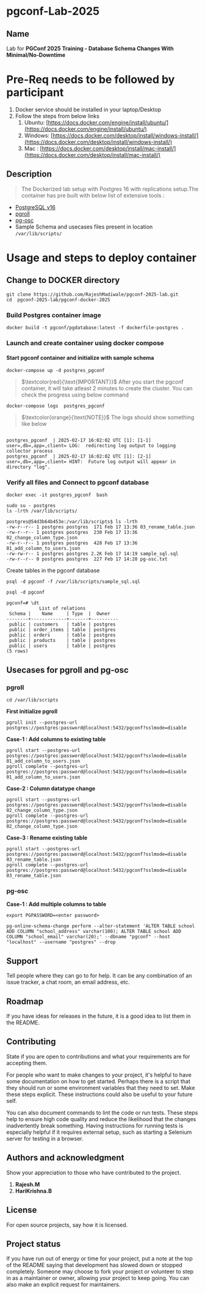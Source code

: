 # pgconf-Lab-2025

## Name
Lab for __PGConf 2025 Training - Database Schema Changes With Minimal/No-Downtime__

# Pre-Req needs to be followed by participant
1. Docker service should be installed in your laptop/Desktop
2. Follow the steps from below links
    1. Ubuntu: [https://docs.docker.com/engine/install/ubuntu/](https://docs.docker.com/engine/install/ubuntu/)
    2. Windows: [https://docs.docker.com/desktop/install/windows-install/](https://docs.docker.com/desktop/install/windows-install/)
    3. Mac : [https://docs.docker.com/desktop/install/mac-install/](https://docs.docker.com/desktop/install/mac-install/)

## Description

>The Dockerized lab setup with Postgres 16 with replications setup.The container has pre built with below list of extensive tools :

* [PostgreSQL v16](https://www.postgresql.org/docs/16/index.html)
* [pgroll](https://github.com/xataio/pgroll)
* [pg-osc](https://github.com/shayonj/pg-osc)
* Sample Schema and usecases files present in location ```/var/lib/scripts/```


# Usage and steps to deploy container

## Change to DOCKER directory
```
git clone https://github.com/RajeshMadiwale/pgconf-2025-lab.git
cd  pgconf-2025-lab/pgconf-docker-2025
```
### Build Postgres container image 

```
docker build -t pgconf/pgdatabase:latest -f dockerfile-postgres .

```

### Launch and create container using docker compose 

#### Start pgconf container and initialize with sample schema 


```
docker-compose up -d postgres_pgconf
```

<!-- Adding Blockquote --> 
> $`\textcolor{red}{\text{IMPORTANT}}`$ After you start the pgconf container, it will take atleast 2 minutes to create the cluster.
You can check the progress using below command 

```
docker-compose logs  postgres_pgconf

```
<!-- Adding Blockquote --> 
> $`\textcolor{orange}{\text{NOTE}}`$ The logs should show something like below 
```

postgres_pgconf  | 2025-02-17 16:02:02 UTC [1]: [1-1] user=,db=,app=,client= LOG:  redirecting log output to logging collector process
postgres_pgconf  | 2025-02-17 16:02:02 UTC [1]: [2-1] user=,db=,app=,client= HINT:  Future log output will appear in directory "log".

```

### Verify all files and Connect to pgconf database

```
docker exec -it postgres_pgconf  bash

```

```
sudo su - postgres
ls -lrth /var/lib/scripts/
```

```
postgres@54d3b64b453e:/var/lib/scripts$ ls -lrth
-rw-r--r-- 1 postgres postgres  171 Feb 17 13:36 03_rename_table.json
-rw-r--r-- 1 postgres postgres  230 Feb 17 13:36 02_change_column_type.json
-rw-r--r-- 1 postgres postgres  428 Feb 17 13:36 01_add_column_to_users.json
-rw-rw-r-- 1 postgres postgres 2.2K Feb 17 14:19 sample_sql.sql
-rw-r--r-- 0 postgres postgres  227 Feb 17 14:20 pg-osc.txt

```

Create tables in the pgconf database

```
psql -d pgconf -f /var/lib/scripts/sample_sql.sql
```

```
psql -d pgconf 
```

```
pgconf=# \dt
            List of relations
 Schema |    Name     | Type  |  Owner   
--------+-------------+-------+----------
 public | customers   | table | postgres
 public | order_items | table | postgres
 public | orders      | table | postgres
 public | products    | table | postgres
 public | users       | table | postgres
(5 rows)

```

## Usecases for pgroll and pg-osc

### pgroll

```
cd /var/lib/scripts

```

__First initialize pgroll__

```
pgroll init --postgres-url postgres://postgres:password@localhost:5432/pgconf?sslmode=disable
```

__Case-1 : Add columns to existing table__

```
pgroll start --postgres-url postgres://postgres:password@localhost:5432/pgconf?sslmode=disable 01_add_column_to_users.json
pgroll complete --postgres-url postgres://postgres:password@localhost:5432/pgconf?sslmode=disable 01_add_column_to_users.json
```
__Case-2 : Column datatype change__

```
pgroll start --postgres-url postgres://postgres:password@localhost:5432/pgconf?sslmode=disable 02_change_column_type.json
pgroll complete --postgres-url postgres://postgres:password@localhost:5432/pgconf?sslmode=disable 02_change_column_type.json
```

__Case-3 : Rename existing table__

```
pgroll start --postgres-url postgres://postgres:password@localhost:5432/pgconf?sslmode=disable 03_rename_table.json
pgroll complete --postgres-url postgres://postgres:password@localhost:5432/pgconf?sslmode=disable 03_rename_table.json

```

### pg-osc


__Case-1 : Add multiple columns to table__

```
export PGPASSWORD=<enter password>

pg-online-schema-change perform --alter-statement 'ALTER TABLE school ADD COLUMN "school_address" varchar(100); ALTER TABLE school ADD COLUMN "school_email" varchar(20);' --dbname "pgconf" --host "localhost" --username "postgres" --drop

```

## Support
Tell people where they can go to for help. It can be any combination of an issue tracker, a chat room, an email address, etc.

## Roadmap
If you have ideas for releases in the future, it is a good idea to list them in the README.

## Contributing
State if you are open to contributions and what your requirements are for accepting them.

For people who want to make changes to your project, it's helpful to have some documentation on how to get started. Perhaps there is a script that they should run or some environment variables that they need to set. Make these steps explicit. These instructions could also be useful to your future self.

You can also document commands to lint the code or run tests. These steps help to ensure high code quality and reduce the likelihood that the changes inadvertently break something. Having instructions for running tests is especially helpful if it requires external setup, such as starting a Selenium server for testing in a browser.

## Authors and acknowledgment
Show your appreciation to those who have contributed to the project.

1. __Rajesh.M__
2. __HariKrishna.B__

## License
For open source projects, say how it is licensed.

## Project status
If you have run out of energy or time for your project, put a note at the top of the README saying that development has slowed down or stopped completely. Someone may choose to fork your project or volunteer to step in as a maintainer or owner, allowing your project to keep going. You can also make an explicit request for maintainers.

